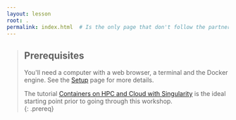 ```yaml
---
layout: lesson
root: .
permalink: index.html  # Is the only page that don't follow the partner /:path/index.html
---
```



> ## Prerequisites
>
> You'll need a computer with a web browser, a terminal and the Docker engine.  See the [Setup](./setup.html) page for more details.
> 
> The tutorial [Containers on HPC and Cloud with Singularity](https://pawseysc.github.io/singularity-containers/) is the ideal starting point prior to going through this workshop.  
{: .prereq}

